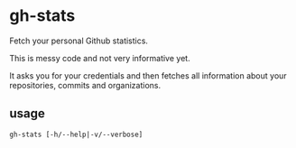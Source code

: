 # gh-stats

Fetch your personal Github statistics.

This is messy code and not very informative yet.

It asks you for your credentials and then fetches all information
about your repositories, commits and organizations.

## usage
```
gh-stats [-h/--help|-v/--verbose]
```
